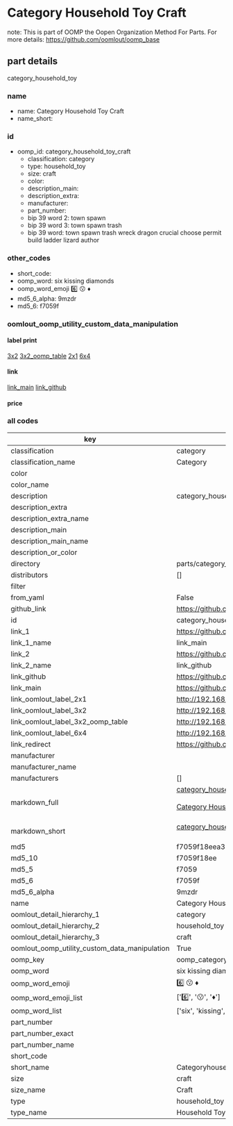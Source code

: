 # Category Household Toy Craft  

note: This is part of OOMP the Oopen Organization Method For Parts. For more details: https://github.com/oomlout/oomp_base

##  part details
  



category_household_toy



### name
* name: Category Household Toy Craft
* name_short: 
### id
* oomp_id: category_household_toy_craft
  * classification: category
  * type: household_toy
  * size: craft
  * color: 
  * description_main: 
  * description_extra: 
  * manufacturer: 
  * part_number: 
  * bip 39 word 2: town spawn
  * bip 39 word 3: town spawn trash
  * bip 39 word: town spawn trash wreck dragon crucial choose permit build ladder lizard author

### other_codes
* short_code: 
* oomp_word: six kissing diamonds
* oomp_word_emoji :six: :kissing: :diamonds:
* md5_6_alpha: 9mzdr
* md5_6: f7059f






### oomlout_oomp_utility_custom_data_manipulation
#### label print
[3x2](http://192.168.1.245:1112/?label=oomp%209mzdr)
[3x2_oomp_table](http://192.168.1.108:1112/?label=oomp%209mzdr)
[2x1](http://192.168.1.242:1112/?label=oomp%209mzdr)
[6x4](http://192.168.1.55:1112/?label=oomp%209mzdr)    

#### link

[link_main](https://github.com/oomlout/oomlout_oomp_version_1_messy/tree/main/parts/category_household_toy_craft) [link_github](https://github.com/oomlout/oomlout_oomp_version_1_messy/tree/main/parts/category_household_toy_craft)                             

#### price







### all codes 
| key | value |  
| --- | --- |  
| classification | category |  
| classification_name | Category |  
| color |  |  
| color_name |  |  
| description | category_household_toy |  
| description_extra |  |  
| description_extra_name |  |  
| description_main |  |  
| description_main_name |  |  
| description_or_color |   |  
| directory | parts/category_household_toy_craft |  
| distributors | [] |  
| filter |  |  
| from_yaml | False |  
| github_link | https://github.com/oomlout/oomlout_oomp_part_src/tree/main/parts/category_household_toy_craft |  
| id | category_household_toy_craft |  
| link_1 | https://github.com/oomlout/oomlout_oomp_version_1_messy/tree/main/parts/category_household_toy_craft |  
| link_1_name | link_main |  
| link_2 | https://github.com/oomlout/oomlout_oomp_version_1_messy/tree/main/parts/category_household_toy_craft |  
| link_2_name | link_github |  
| link_github | https://github.com/oomlout/oomlout_oomp_version_1_messy/tree/main/parts/category_household_toy_craft |  
| link_main | https://github.com/oomlout/oomlout_oomp_version_1_messy/tree/main/parts/category_household_toy_craft |  
| link_oomlout_label_2x1 | http://192.168.1.242:1112/?label=oomp%209mzdr |  
| link_oomlout_label_3x2 | http://192.168.1.245:1112/?label=oomp%209mzdr |  
| link_oomlout_label_3x2_oomp_table | http://192.168.1.108:1112/?label=oomp%209mzdr |  
| link_oomlout_label_6x4 | http://192.168.1.55:1112/?label=oomp%209mzdr |  
| link_redirect | https://github.com/oomlout/oomlout_oomp_version_1_messy/tree/main/parts/category_household_toy_craft |  
| manufacturer |  |  
| manufacturer_name |  |  
| manufacturers | [] |  
| markdown_full | [category_household_toy_craft](none)<br>[](none)<br>[Category Household Toy Craft](none)<br><br> |  
| markdown_short | [category_household_toy_craft](none)<br><br> |  
| md5 | f7059f18eea32508d1a10fe3cef42f32 |  
| md5_10 | f7059f18ee |  
| md5_5 | f7059 |  
| md5_6 | f7059f |  
| md5_6_alpha | 9mzdr |  
| name | Category Household Toy Craft |  
| oomlout_detail_hierarchy_1 | category |  
| oomlout_detail_hierarchy_2 | household_toy |  
| oomlout_detail_hierarchy_3 | craft |  
| oomlout_oomp_utility_custom_data_manipulation | True |  
| oomp_key | oomp_category_household_toy_craft |  
| oomp_word | six kissing diamonds |  
| oomp_word_emoji | :six: :kissing: :diamonds: |  
| oomp_word_emoji_list | [':six:', ':kissing:', ':diamonds:'] |  
| oomp_word_list | ['six', 'kissing', 'diamonds'] |  
| part_number |  |  
| part_number_exact |  |  
| part_number_name |  |  
| short_code |  |  
| short_name | Categoryhouseholdtoy |  
| size | craft |  
| size_name | Craft |  
| type | household_toy |  
| type_name | Household Toy |  
